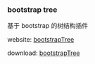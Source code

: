 ### bootstrap tree

基于 bootstrap 的树结构插件

website: [bootstrapTree](http://jquery-plugin.vicitf.com/bootstrap-tree/index.html)

download: [bootstrapTree](https://github.com/ofedge/jquery-plugin/archive/master.zip)
